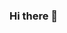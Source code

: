 ### Hi there 👋

<!--
**emersonfnascimento/emersonfnascimento** is a ✨ _special_ ✨ repository because its `README.md` (this file) appears on your GitHub profile.

Here are some ideas to get you started:

- 🔭 I’m currently working on CAGEACRE
- 🌱 I’m currently learning TypeScript
-->
